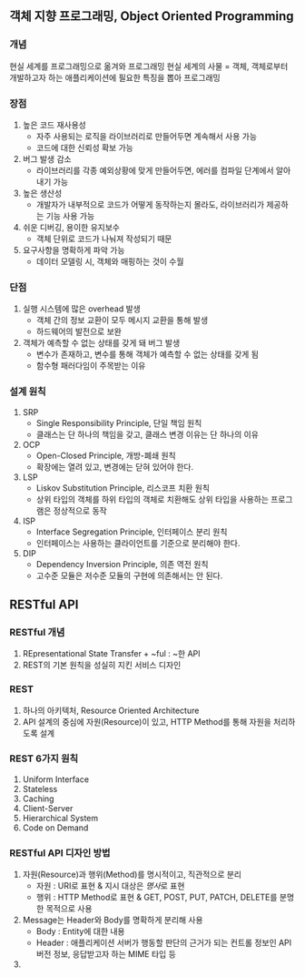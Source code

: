 ## 객체 지향 프로그래밍, Object Oriented Programming

### 개념
현실 세계를 프로그래밍으로 옮겨와 프로그래밍
현실 세계의 사물 = 객체, 객체로부터 개발하고자 하는 애플리케이션에 필요한 특징을 뽑아  프로그래밍

### 장점
1. 높은 코드 재사용성
    - 자주 사용되는 로직을 라이브러리로 만들어두면 계속해서 사용 가능
    - 코드에 대한 신뢰성 확보 가능
2. 버그 발생 감소
    - 라이브러리를 각종 예외상황에 맞게 만들어두면, 에러를 컴파일 단계에서 알아내기 가능
3. 높은 생산성
    - 개발자가 내부적으로 코드가 어떻게 동작하는지 몰라도, 라이브러리가 제공하는 기능 사용 가능
4. 쉬운 디버깅, 용이한 유지보수
    - 객체 단위로 코드가 나눠져 작성되기 때문
5. 요구사항을 명확하게 파악 가능
    - 데이터 모델링 시, 객체와 매핑하는 것이 수월

### 단점
1. 실행 시스템에 많은 overhead 발생
    - 객체 간의 정보 교환이 모두 메시지 교환을 통해 발생
    - 하드웨어의 발전으로 보완
2. 객체가 예측할 수 없는 상태를 갖게 돼 버그 발생
    - 변수가 존재하고, 변수를 통해 객체가 예측할 수 없는 상태를 갖게 됨
    - 함수형 패러다임이 주목받는 이유

### 설계 원칙
1. SRP
    - Single Responsibility Principle, 단일 책임 원칙
    - 클래스는 단 하나의 책임을 갖고, 클래스 변경 이유는 단 하나의 이유
2. OCP
    - Open-Closed Principle, 개방-폐쇄 원칙
    - 확장에는 열려 있고, 변경에는 닫혀 있어야 한다.
3. LSP
    - Liskov Substitution Principle, 리스코프 치환 원칙
    - 상위 타입의 객체를 하위 타입의 객체로 치환해도 상위 타입을 사용하는 프로그램은 정상적으로 동작
4. ISP
    - Interface Segregation Principle, 인터페이스 분리 원칙
    - 인터페이스는 사용하는 클라이언트를 기준으로 분리해야 한다.
5. DIP
    - Dependency Inversion Principle, 의존 역전 원칙
    - 고수준 모듈은 저수준 모듈의 구현에 의존해서는 안 된다.

## RESTful API

### RESTful 개념
1. REpresentational State Transfer + ~ful : ~한 API
2. REST의 기본 원칙을 성실히 지킨 서비스 디자인

### REST
1. 하나의 아키텍처, Resource Oriented Architecture
2. API 설계의 중심에 자원(Resource)이 있고, HTTP Method를 통해 자원을 처리하도록 설계

### REST 6가지 원칙
1. Uniform Interface
2. Stateless
3. Caching
4. Client-Server
5. Hierarchical System
6. Code on Demand

### RESTful API 디자인 방법
1. 자원(Resource)과 행위(Method)를 명시적이고, 직관적으로 분리
    - 자원 : URI로 표현 & 지시 대상은 *명사*로 표현
    - 행위 : HTTP Method로 표현 & GET, POST, PUT, PATCH, DELETE를 분명한 목적으로 사용
2. Message는 Header와 Body를 명확하게 분리해 사용
    - Body : Entity에 대한 내용
    - Header : 애플리케이션 서버가 행동할 판단의 근거가 되는 컨트롤 정보인 API 버전 정보, 응답받고자 하는 MIME 타입 등
3.  
